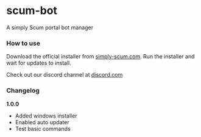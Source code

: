 # scum-bot
A simply Scum portal bot manager

### How to use
Download the official installer from [simply-scum.com](https://simply-scum.com/). Run the installer and wait for updates to install.

Check out our discord channel at [discord.com](https://discord.gg/ky3FkfbzSr)

### Changelog

**1.0.0**
- Added windows installer
- Enabled auto updater
- Test basic commands
